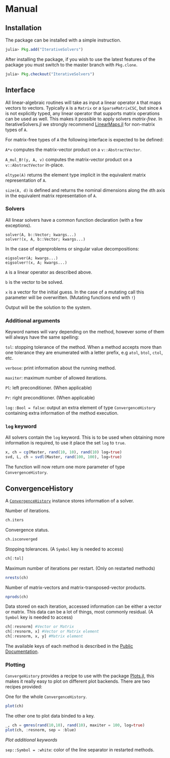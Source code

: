 # Manual

## Installation

The package can be installed with a simple instruction.

```julia
julia> Pkg.add("IterativeSolvers")
```

After installing the package, if you wish to use the latest features of the
package you must switch to the master branch with `Pkg.clone`.

```julia
julia> Pkg.checkout("IterativeSolvers")
```

## Interface

All linear-algebraic routines will take as input a linear operator `A` that maps
vectors to vectors. Typically `A` is a `Matrix` or a `SparseMatrixCSC`, but since
`A` is not explicitly typed, any linear operator that supports matrix operations
can be used as well. This makes it possible to apply solvers *matrix-free*. In 
IterativeSolvers.jl we strongly recommend [LinearMaps.jl](https://github.com/Jutho/LinearMaps.jl) 
for non-matrix types of `A`.

For matrix-free types of `A` the following interface is expected to be defined:

`A*v` computes the matrix-vector product on a `v::AbstractVector`.

`A_mul_B!(y, A, v)` computes the matrix-vector product on a `v::AbstractVector` in-place.

`eltype(A)` returns the element type implicit in the equivalent matrix representation of `A`.

`size(A, d)` is defined and returns the nominal dimensions along the `d`th axis
in the equivalent matrix representation of `A`.

### Solvers

All linear solvers have a common function declaration (with a few exceptions).

```
solver(A, b::Vector; kwargs...)
solver!(x, A, b::Vector; kwargs...)
```

In the case of eigenproblems or singular value decompositions:

```
eigsolver(A; kwargs...)
eigsolver!(x, A; kwargs...)
```

`A` is a linear operator as described above.

`b` is the vector to be solved.

`x` is a vector for the initial guess. In the case of a mutating call this
parameter will be overwritten. (Mutating functions end with `!`)

Output will be the solution to the system.


### Additional arguments

Keyword names will vary depending on the method, however some
of them will always have the same spelling:

`tol`: stopping tolerance of the method. When a method accepts more than one
tolerance they are enumerated  with a letter prefix, e.g `atol`, `btol`, `ctol`,
etc.

`verbose`: print information about the running method.

`maxiter`: maximum number of allowed iterations.

`Pl`: left preconditioner. (When applicable)

`Pr`: right preconditioner. (When applicable)

`log::Bool = false`: output an extra element of type `ConvergenceHistory`
containing extra information of the method execution.

### `log` keyword

All solvers contain the `log` keyword. This is to be used when obtaining
more information is required, to use it place the set `log` to `true`.

```julia
x, ch = cg(Master, rand(10, 10), rand(10) log=true)
svd, L, ch = svdl(Master, rand(100, 100), log=true)
```

The function will now return one more parameter of type `ConvergenceHistory`.

## ConvergenceHistory

A [`ConvergenceHistory`](@ref) instance stores information of a solver.

Number of iterations.

```julia
ch.iters
```

Convergence status.

```julia
ch.isconverged
```

Stopping tolerances. (A `Symbol` key is needed to access)

```julia
ch[:tol]
```

Maximum number of iterations per restart. (Only on restarted methods)

```julia
nrests(ch)
```

Number of matrix-vectors and matrix-transposed-vector products.

```julia
nprods(ch)
```

Data stored on each iteration, accessed information can be either a vector
or matrix. This data can be a lot of things, most commonly residual.
(A `Symbol` key is needed to access)

```julia
ch[:resnorm] #Vector or Matrix
ch[:resnorm, x] #Vector or Matrix element
ch[:resnorm, x, y] #Matrix element
```

The available keys of each method is described in the [Public Documentation](@ref).

### Plotting

`ConvergeHistory` provides a recipe to use with the package [Plots.jl](https://github.com/tbreloff/Plots.jl), this makes it really easy to
plot on different plot backends. There are two recipes provided:

One for the whole `ConvergenceHistory`.

```julia
plot(ch)
```

The other one to plot data binded to a key.

```julia
_, ch = gmres(rand(10,10), rand(10), maxiter = 100, log=true)
plot(ch, :resnorm, sep = :blue)
```

*Plot additional keywords*

`sep::Symbol = :white`: color of the line separator in restarted methods.
